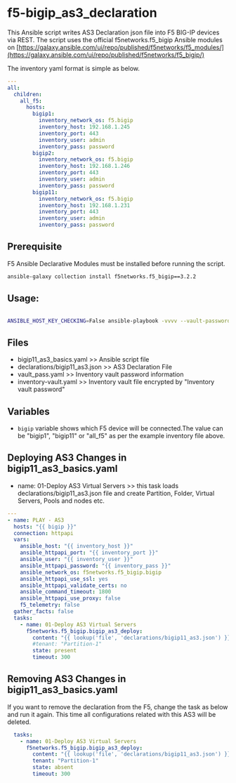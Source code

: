 # f5-bigip_as3_declaration

This Ansible script writes AS3 Declaration json file into F5 BIG-IP devices via REST. The script uses the official f5networks.f5_bigip Ansible modules on [https://galaxy.ansible.com/ui/repo/published/f5networks/f5_modules/](https://galaxy.ansible.com/ui/repo/published/f5networks/f5_bigip/)

The inventory yaml format is simple as below.


```yml
---
all:
  children:
    all_f5:
      hosts:
        bigip1:
          inventory_network_os: f5.bigip
          inventory_host: 192.168.1.245
          inventory_port: 443
          inventory_user: admin
          inventory_pass: password
        bigip2:
          inventory_network_os: f5.bigip
          inventory_host: 192.168.1.246
          inventory_port: 443
          inventory_user: admin
          inventory_pass: password
        bigip11:
          inventory_network_os: f5.bigip
          inventory_host: 192.168.1.231
          inventory_port: 443
          inventory_user: admin
          inventory_pass: password
```

## Prerequisite
F5 Ansible Declarative Modules must be installed before running the script.
```bash
ansible-galaxy collection install f5networks.f5_bigip==3.2.2
```

## Usage:
```bash

ANSIBLE_HOST_KEY_CHECKING=False ansible-playbook -vvvv --vault-password-file vault_pass.yaml -i inventory-vault.yaml bigip11_as3_basics.yaml --extra-vars="bigip=bigip11"
```

## Files
- bigip11_as3_basics.yaml >> Ansible script file
- declarations/bigip11_as3.json >> AS3 Declaration File
- vault_pass.yaml >> Inventory vault password information
- inventory-vault.yaml >> Inventory vault file encrypted by "Inventory vault password"

## Variables
- `bigip` variable shows which F5 device will be connected.The value can be "bigip1", "bigip11" or "all_f5" as per the example inventory file above.

## Deploying AS3 Changes in bigip11_as3_basics.yaml

- name: 01-Deploy AS3 Virtual Servers >> this task loads declarations/bigip11_as3.json file and create Partition, Folder, Virtual Servers, Pools and nodes etc.

```yml
---
- name: PLAY - AS3
  hosts: "{{ bigip }}"
  connection: httpapi
  vars:
    ansible_host: "{{ inventory_host }}"
    ansible_httpapi_port: "{{ inventory_port }}"
    ansible_user: "{{ inventory_user }}"
    ansible_httpapi_password: "{{ inventory_pass }}"
    ansible_network_os: f5networks.f5_bigip.bigip
    ansible_httpapi_use_ssl: yes
    ansible_httpapi_validate_certs: no
    ansible_command_timeout: 1800
    ansible_httpapi_use_proxy: false
    f5_telemetry: false      
  gather_facts: false
  tasks:
    - name: 01-Deploy AS3 Virtual Servers
      f5networks.f5_bigip.bigip_as3_deploy:
        content: "{{ lookup('file', 'declarations/bigip11_as3.json') }}"
        #tenant: "Partition-1"
        state: present
        timeout: 300

```

## Removing AS3 Changes in bigip11_as3_basics.yaml
If you want to remove the declaration from the F5, change the task as below and run it again. This time all configurations related with this AS3 will be deleted.

```yml
  tasks:
    - name: 01-Deploy AS3 Virtual Servers
      f5networks.f5_bigip.bigip_as3_deploy:
        content: "{{ lookup('file', 'declarations/bigip11_as3.json') }}"
        tenant: "Partition-1"
        state: absent
        timeout: 300
```
